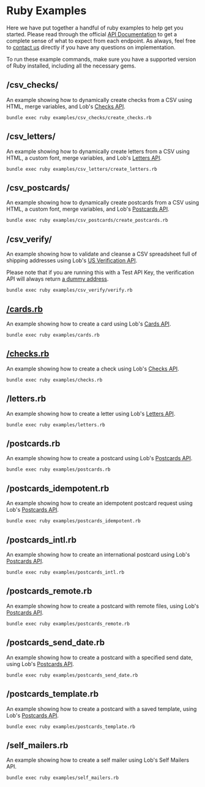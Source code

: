 # Ruby Examples

Here we have put together a handful of ruby examples to help get you started. Please read through the official [API Documentation](https://docs.lob.com) to get a complete sense of what to expect from each endpoint. As always, feel free to [contact us](https://lob.com/support) directly if you have any questions on implementation.

To run these example commands, make sure you have a supported version of Ruby installed, including all the necessary gems.

## /csv_checks/

An example showing how to dynamically create checks from a CSV using HTML, merge variables, and Lob's [Checks API](https://lob.com/services/checks).

```
bundle exec ruby examples/csv_checks/create_checks.rb
```

## /csv_letters/

An example showing how to dynamically create letters from a CSV using HTML, a custom font, merge variables, and Lob's [Letters API](https://lob.com/services/letters).

```
bundle exec ruby examples/csv_letters/create_letters.rb
```

## /csv_postcards/

An example showing how to dynamically create postcards from a CSV using HTML, a custom font, merge variables, and Lob's [Postcards API](https://lob.com/services/postcards).

```
bundle exec ruby examples/csv_postcards/create_postcards.rb
```

## /csv_verify/

An example showing how to validate and cleanse a CSV spreadsheet full of shipping addresses using Lob's [US Verification API](https://lob.com/services/verifications).
  		  
Please note that if you are running this with a Test API Key, the verification API will always return [a dummy address](https://docs.lob.com/#section/US-Verifications-Test-Env).

```
bundle exec ruby examples/csv_verify/verify.rb
```

## [/cards.rb](./cards.rb)

An example showing how to create a card using Lob's [Cards API](https://docs.lob.com/#tag/Cards).

```
bundle exec ruby examples/cards.rb
```

## [/checks.rb](./checks.rb)

An example showing how to create a check using Lob's [Checks API](https://lob.com/services/checks).

```
bundle exec ruby examples/checks.rb
```

## /letters.rb

An example showing how to create a letter using Lob's [Letters API](https://lob.com/services/letters).

```
bundle exec ruby examples/letters.rb
```

## /postcards.rb

An example showing how to create a postcard using Lob's [Postcards API](https://lob.com/services/postcards).

```
bundle exec ruby examples/postcards.rb
```

## /postcards_idempotent.rb

An example showing how to create an idempotent postcard request using Lob's [Postcards API](https://lob.com/services/postcards).

```
bundle exec ruby examples/postcards_idempotent.rb
```

## /postcards_intl.rb

An example showing how to create an international postcard using Lob's [Postcards API](https://lob.com/services/postcards).

```
bundle exec ruby examples/postcards_intl.rb
```

## /postcards_remote.rb

An example showing how to create a postcard with remote files, using Lob's [Postcards API](https://lob.com/services/postcards).

```
bundle exec ruby examples/postcards_remote.rb
```

## /postcards_send_date.rb

An example showing how to create a postcard with a specified send date, using Lob's [Postcards API](https://lob.com/services/postcards).

```
bundle exec ruby examples/postcards_send_date.rb
```

## /postcards_template.rb

An example showing how to create a postcard with a saved template, using Lob's [Postcards API](https://lob.com/services/postcards).

```
bundle exec ruby examples/postcards_template.rb
```

## /self_mailers.rb

An example showing how to create a self mailer using Lob's Self Mailers API.

```
bundle exec ruby examples/self_mailers.rb
```
